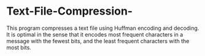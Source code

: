 # Text-File-Compression-
This program compresses a text file using Huffman encoding and decoding. It is optimal in the sense that it encodes most frequent characters in a message with the fewest bits, and the least frequent characters with the most bits.
